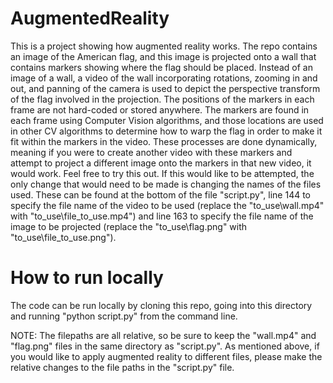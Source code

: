 # AugmentedReality

This is a project showing how augmented reality works. The repo contains an image of the American flag, and this image is projected onto a wall that contains markers showing where the flag should be placed. Instead of an image of a wall, a video of the wall incorporating rotations, zooming in and out, and panning of the camera is used to depict the perspective transform of the flag involved in the projection. The positions of the markers in each frame are not hard-coded or stored anywhere. The markers are found in each frame using Computer Vision algorithms, and those locations are used in other CV algorithms to determine how to warp the flag in order to make it fit within the markers in the video. These processes are done dynamically, meaning if you were to create another video with these markers and attempt to project a different image onto the markers in that new video, it would work. Feel free to try this out. If this would like to be attempted, the only change that would need to be made is changing the names of the files used. These can be found at the bottom of the file "script.py", line 144 to specify the file name of the video to be used (replace the "to_use\wall.mp4" with "to_use\file_to_use.mp4") and line 163 to specify the file name of the image to be projected (replace the "to_use\flag.png" with "to_use\file_to_use.png").

# How to run locally
The code can be run locally by cloning this repo, going into this directory and running "python script.py" from the command line.

NOTE: The filepaths are all relative, so be sure to keep the "wall.mp4" and "flag.png" files in the same directory as "script.py". As mentioned above, if you would like to apply augmented reality to different files, please make the relative changes to the file paths in the "script.py" file.
